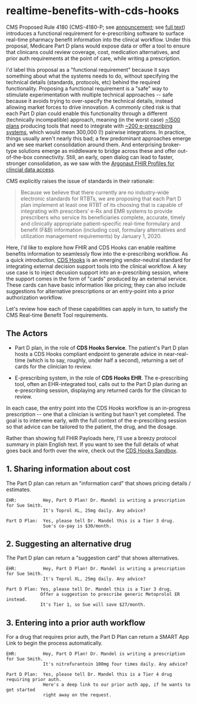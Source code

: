 # realtime-benefits-with-cds-hooks

CMS Proposed Rule 4180 (CMS-4180-P;
see [announcement](https://www.cms.gov/newsroom/fact-sheets/contract-year-cy-2020-medicare-advantage-and-part-d-drug-pricing-proposed-rule-cms-4180-p);
see [full text](https://s3.amazonaws.com/public-inspection.federalregister.gov/2018-25945.pdf))
introduces a functional requirement for e-prescribing software to surface real-time pharmacy benefit information into the clinical workflow.
Under this proposal, Medicare Part D plans would expose data or offer a tool to ensure that clinicans could review coverage, cost, medication alternatives,
and prior auth requirements at the point of care, while writing a prescription.

I'd label this proposal as a "functional requirement" because it says something about what the systems needs to do, without
specifying the technical details (standards, protocols, etc) behind the required functionality. Proposing a functional requirement
is a "safe" way to stimulate experimentation with multiple technical approaches -- safe because it avoids trying to over-specify
the technical details, instead allowing market forces to drive innovation. A commonly cited risk is that
each Part D plan could enable this functionality through a different (technically incompatible) approach, meaning (in the worst case)
[~1500 plans](https://q1medicare.com/PartD-History-MedicarePartD-ProgramPDP.php) producing tools that need to integrate with
[~200 e-prescribing systems](https://chpl.healthit.gov/#/search), which would mean 300,000 (!) pairwise integrations. In practice,
things usually aren't nearly this bad; a few predominant approaches emerge and we see market consolidation around them. And 
enterprising broker-type solutions emerge as middleware to bridge across these and offer out-of-the-box connectivity. Still,
an early, open dialog can lead to faster, stronger consolidation, as we saw with the [Argonaut FHIR Profiles for clincial data access](http://www.fhir.org/guides/argonaut/r2/).

CMS explicitly raises the issue of standards in their rationale:

> Because we believe that there currently are no industry-wide electronic standards for RTBTs,
> we are proposing that each Part D plan implement at least one RTBT of its choosing that is
> capable of integrating with prescribers’ e-Rx and EMR systems to provide prescribers who service 
> its beneficiaries complete, accurate, timely and clinically appropriate patient-specific real-time 
> formulary and benefit (F&B) information (including cost, formulary alternatives and utilization 
> management requirements) by January 1, 2020.

Here, I'd like to explore how FHIR and CDS Hooks can enable realtime benefits information to seamlessly
flow into the e-prescribing workflow. As a quick introduction, [CDS Hooks](https://cds-hooks.org/) is an
emerging vendor-neutral standard for integrating external decision support tools into the clinical workflow.
A key use case is to inject decusion support into an e-prescribing session, where the support comes in the form
of "cards" produced by an external service. These cards can have basic information like pricing; they can also
include suggestions for alternative prescriptions or an entry-point into a prior authorization workflow.

Let's review how each of these capabilities can apply in turn, to satisfy the CMS Real-time Benefit Tool requirements.

## The Actors

* Part D plan, in the role of **CDS Hooks Service**. The patient's Part D plan hosts a CDS Hooks compliant endpoint
  to generate advice in near-real-time (which is to say, roughly, under half a second), returning a set of cards for
  the clinician to review.
  
* E-prescribing system, in the role of **CDS Hooks EHR**. The e-prescribing tool, often an EHR-integrated tool,
  calls out to the Part D plan during an e-prescribing session, displaying any returned cards for the clinican
  to review.

In each case, the entry point into the CDS Hooks workflow is an in-progress prescription -- one that a clinician
is writing but hasn't yet completed. The goal is to intervene early, with the full context of the e-prescribing
session so that advice can be tailored to the patient, the drug, and the dosage.

Rather than showing full FHIR Payloads here, I'll use a breezy protocol summary in plain English text. If you want 
to see the full details of what goes back and forth over the wire, check out the [CDS Hooks Sandbox](http://sandbox.cds-hooks.org).


## 1. Sharing information about cost

The Part D plan can return an "information card" that shows pricing details / estimates.

```
EHR:          Hey, Part D Plan! Dr. Mandel is writing a prescription for Sue Smith.
              It's Toprol XL, 25mg daily. Any advice?

Part D Plan:  Yes, please tell Dr. Mandel this is a Tier 3 drug.
              Sue's co-pay is $30/month.
```

## 2. Suggesting an alternative drug
The Part D plan can return a "suggestion card" that shows alternatives.

```
EHR:          Hey, Part D Plan! Dr. Mandel is writing a prescription for Sue Smith.
              It's Toprol XL, 25mg daily. Any advice?

Part D Plan: Yes, please tell Dr. Mandel this is a Tier 3 drug.
             Offer a suggestion to prescribe generic Metoprolol ER instead.
             It's Tier 1, so Sue will save $27/month.
```


## 3. Entering into a prior auth workflow
For a drug that requires prior auth, the Part D Plan can return a SMART App Link to begin the process automatically.

```
EHR:          Hey, Part D Plan! Dr. Mandel is writing a prescription for Sue Smith.
              It's nitrofurantoin 100mg four times daily. Any advice?

Part D Plan:  Yes, please tell Dr. Mandel this is a Tier 4 drug requiring prior auth.
              Here's a deep link to our prior auth app, if he wants to get started
              right away on the request.
```
